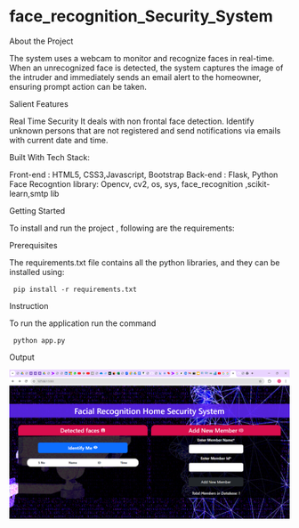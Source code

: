 # face_recognition_Security_System

About the Project
     
 The system uses a webcam to monitor and recognize faces in real-time. When an unrecognized face is detected, the system captures the image of the intruder and immediately sends an email alert to the homeowner, ensuring prompt action can be taken. 

Salient Features

   Real Time Security
   It deals with non frontal face detection.
   Identify unknown persons that are not registered and send notifications via emails with current date and time.

Built With
  Tech Stack:
     
 Front-end : HTML5, CSS3,Javascript, Bootstrap
 Back-end : Flask, Python
 Face Recogntion library: Opencv, cv2, os, sys, face_recognition ,scikit-learn,smtp lib

Getting Started

To install and run the project , following are the requirements:

Prerequisites

The requirements.txt file contains all the python libraries, and they can be installed using:

     pip install -r requirements.txt

Instruction

To run the application run the command

     python app.py

Output

![Output Screenshot](output_screenshot.png.png)


